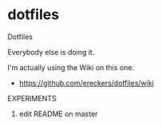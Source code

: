 dotfiles
========

Dotfiles

Everybody else is doing it.

I'm actually using the Wiki on this one:

* https://github.com/ereckers/dotfiles/wiki

EXPERIMENTS

1. edit README on master
